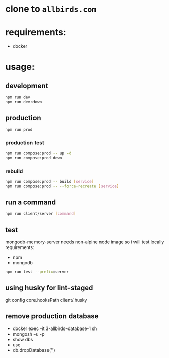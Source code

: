 # clone to `allbirds.com`


# requirements:
- docker

# usage:

## development
```bash
npm run dev
npm run dev:down
```


## production
```bash
npm run prod
```

### production test
```bash
npm run compose:prod -- up -d
npm run compose:prod down
```

### rebuild
```bash
npm run compose:prod -- build [service]
npm run compose:prod -- --force-recreate [service]
```

## run a command
```bash
npm run client/server [command]
```

## test
mongodb-memory-server needs non-alpine node image so i will test locally
requirements:
  - npm
  - mongodb

```bash
npm run test --prefix=server
```

## using husky for lint-staged
git config core.hooksPath client/.husky

## remove production database
  - docker exec -it 3-allbirds-database-1 sh
  - mongosh -u <user> -p <password>
  - show dbs
  - use <db>
  - db.dropDatabase('<db>')
